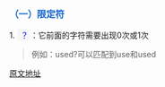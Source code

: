 <style>
    h3{
        color:rgb(19,102,205);
        
    } 
    h3:not(:first-of-type){
        margin-top:20px; /*  这是一个坑，不能用first-child 因为这里没有子元素 只能用first-of-type */
    }
    .icon{
        display:inline-block;
        background:rgb(245,245,245);
        color:blue;
        text-align:right;
        width:20px;
        border-radius:2px;

    }  
</style>

<h3>（一）限定符 </h3>
1.  <span class='icon'>？</span> ：它前面的字符需要出现0次或1次

> 例如：used?可以匹配到use和used

[原文地址](https://mp.weixin.qq.com/s/sP1hMJquJ_Cxeki2oRICeg)


